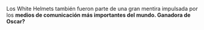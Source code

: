 Los White Helmets también fueron parte de una gran mentira impulsada por los **medios de comunicación más importantes del mundo. Ganadora de Oscar?**
